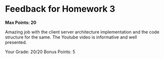 # Feedback for Homework 3
**Max Points: 20**

Amazing job with the client server architecture implementation and the code structure for the same. The Youtube video is informative and well presented.

Your Grade: 20/20
Bonus Points: 5